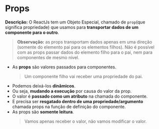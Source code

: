 # Props

**Descrição:** O ReactJs tem um Objeto Especial, chamado de ``prop``(que significa propriedade) que usamos para **transportar dados de um componente para o outro**.

> **Observação:** as props transportam dados apenas em uma direção (somente do elemento pai para os elementos filhos). Não é possível com as props passar dados do elemento filho para o pai, nem para componentes de mesmo nível.



- As **props** são valores passados para componentes.
    > Um componente filho vai receber uma propriedade do pai.
- Podemos deixá-los **dinâmicos**.
- Ou seja, **mudando a execução** por causa do valor da prop.
- O valor é **passado como um atributo** na chamada do componente.
- E precisa ser **resgatado dentro de uma propriedade/argumento** chamada props na função de definição do componente.
- As props são **somente leitura**.
    > Vamos apenas receber o valor, não vamos modificar o valor.